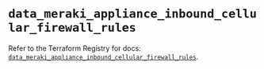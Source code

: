 # `data_meraki_appliance_inbound_cellular_firewall_rules`

Refer to the Terraform Registry for docs: [`data_meraki_appliance_inbound_cellular_firewall_rules`](https://registry.terraform.io/providers/ciscodevnet/meraki/1.7.1/docs/data-sources/appliance_inbound_cellular_firewall_rules).

